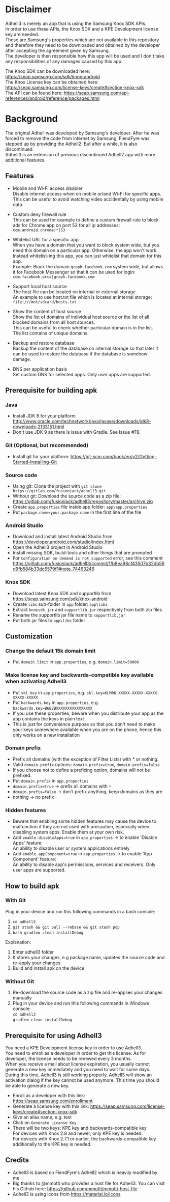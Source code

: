 # Disclaimer
Adhell3 is merely an app that is using the Samsung Knox SDK APIs. <br/>
In order to use these APIs, the Knox SDK and a KPE Development license key are needed. <br/>
These are Samsung's properties which are not available in this repository and therefore they need to be downloaded and obtained by the developer after accepting the agreement given by Samsung. <br/>
The developer is then responsible how this app will be used and I don't take any responsibilities of any damages caused by this app. <br/>

The Knox SDK can be downloaded here: https://seap.samsung.com/sdk/knox-android <br/>
The Knox License key can be obtained here: https://seap.samsung.com/license-keys/create#section-knox-sdk <br/>
The API can be found here: https://seap.samsung.com/api-references/android/reference/packages.html


# Background
The original Adhell was developed by Samsung's developer. After he was forced to remove the code from internet by Samsung, FiendFyre was stepped up by providing the Adhell2. But after a while, it is also discontinued.<br/>
Adhell3 is an extension of previous discontinued Adhell2 app with more additional features.


## Features
- Mobile and Wi-Fi access disabler<br/>
Disable internet access when on mobile or/and Wi-Fi for specific apps. This can be useful to avoid watching video accidentally by using mobile data.

- Custom deny firewall rule<br/>
This can be used for example to define a custom firewall rule to block ads for Chrome app on port 53 for all ip addresses:<br/>
    `com.android.chrome|*|53`

- Whitelist URL for a specific app<br/>
When you have a domain that you want to block system wide, but you need this domain on a particular app. Otherwise, the app won't work.<br/>
Instead whitelist-ing this app, you can just whitelist that domain for this app.<br/>
Example: Block the domain `graph.facebook.com` system wide, but allows it for Facebook Messenger so that it can be used for login:<br/>
    `com.facebook.orca|graph.facebook.com`

- Support local host source<br/>
The host file can be located on internal or external storage.<br/>
An example to use host.txt file which is located at internal storage:<br/>
    `file:///mnt/sdcard/hosts.txt`

- Show the content of host source<br/>
Show the list of domains of individual host source or the list of all blocked domains from all host sources.<br/>
This can be useful to check whether particular domain is in the list.<br/>
The list contains of unique domains.

- Backup and restore database<br/>
Backup the content of the database on internal storage so that later it can be used to restore the database if the database is somehow damage.

- DNS per application basis<br/>
Set custom DNS for selected apps. Only user apps are supported.

## Prerequisite for building apk
### Java
- Install JDK 8 for your platform http://www.oracle.com/technetwork/java/javase/downloads/jdk8-downloads-2133151.html
- Don't use JDK 9 as there is issue with Gradle. See Issue #78.
 
### Git (Optional, but recommended)
- Install git for your platform: https://git-scm.com/book/en/v2/Getting-Started-Installing-Git

### Source code
- Using git: Clone the project with `git clone https://gitlab.com/fusionjack/adhell3.git`
- Without git: Download the source code as a zip file: https://gitlab.com/fusionjack/adhell3/repository/master/archive.zip
- Create `app.properties` file inside app folder: `app\app.properties`
- Put `package.name=your.package.name` in the first line of the file

### Android Studio
- Download and install latest Android Studio from https://developer.android.com/studio/index.html
- Open the Adhell3 project in Android Studio
- Install missing SDK, build-tools and other things that are prompted
- For `Configuration on demand is not supported` error, see this comment https://gitlab.com/fusionjack/adhell3/commit/1fb8ea98cf43507b32db56d9fb584b33dc6579f1#note_74463246

### Knox SDK
- Download latest Knox SDK and supportlib from https://seap.samsung.com/sdk/knox-android
- Create `libs` sub-folder in `app` folder: `app\libs`
- Extract `knoxsdk.jar` and `supportlib.jar` respectively from both zip files
- Rename the supportlib jar file name to `supportlib.jar`
- Put both jar files to `app\libs` folder

## Customization
### Change the default 15k domain limit
* Put `domain.limit` in `app.properties`, e.g. `domain.limit=50000`

### Make license key and backwards-compatible key available when activating Adhell3
* Put `skl.key` in `app.properties`, e.g. `skl.key=KLM06-XXXXX-XXXXX-XXXXX-XXXXX-XXXXX`
* Put `backwards.key` in `app.properties`, e.g. `backwards.key=B6B2BXXXXXXXXXXXXXXXX`
* If you use these properties, beware when you distribute your app as the app contains the keys in plain text
* This is just for convenience purpose so that you don't need to make your keys somewhere available when you are on the phone, hence this only works on a new installation

### Domain prefix
* Prefix all domains (with the exception of Filter Lists) with * or nothing.
* Valid `domain.prefix` options: `domain.prefix=true`, `domain.prefix=false`
* If you choose not to define a prefixing option, domains will not be prefixed.
* Put `domain.prefix` in `app.properties`
* `domain.prefix=true` -> prefix all domains with `*`
* `domain.prefix=false` -> don't prefix anything, keep domains as they are
* nothing -> no prefix

### Hidden features
* Beware that enabling some hidden features may cause the device to malfunction if they are not used with precaution, especially when disabling system apps. Enable them at your own risk. 
* Add `enable.disableApps=true` in `app.properties` -> to enable 'Disable Apps' feature: <br/>
An ability to disable user or system applications entirely
* Add `enable.appComponent=true` in `app.properties` -> to enable 'App Component' feature: <br/>
An ability to disable app's permissions, services and receivers. Only user apps are supported.

## How to build apk

### With Git
Plug in your device and run this following commands in a bash console:<br/>
1. `cd adhell3`<br/>
2. `git stash && git pull --rebase && git stash pop`<br/>
3. `bash gradlew clean installDebug`

Explanation:
1. Enter adhell3 folder
2. It stores your changes, e.g package name, updates the source code and re-apply your changes
3. Build and install apk on the device

### Without Git
1. Re-download the source code as a zip file and re-applies your changes manually<br/>
2. Plug in your device and run this following commands in Windows console:<br/>
`cd adhell3`<br/>
`gradlew clean installDebug`


## Prerequisite for using Adhell3
You need a KPE Development license key in order to use Adhell3. <br/>
You need to enroll as a developer in order to get this license. As for developer, the license needs to be renewed every 3 months.<br/>
When you receive a mail about license expiration, you usually cannot generate a new key immediately and you need to wait for some days.</br>
During this time, Adhell3 is still working properly. Adhell3 will show an activation dialog if the key cannot be used anymore. This time you should be able to generate a new key.

- Enroll as a developer with this link: https://seap.samsung.com/enrollment
- Generate a license key with this link: https://seap.samsung.com/license-keys/create#section-knox-sdk
- Give an alias name, e.g. test
- Click on `Generate License Key`
- There will be two keys: KPE key and backwards-compatible key<br/>
For devices with Knox 2.8 and newer, only KPE key is needed.<br/>
For devices with Knox 2.7.1 or earlier, the backwards-compatible key additionally to the KPE key is needed.


## Credits
* Adhell3 is based on FiendFyre's Adhell2 which is heavily modified by me.<br/>
* Big thanks to @mmotti who provides a host file for Adhell3. You can visit his Github here: https://github.com/mmotti/mmotti-host-file
* Adhell3 is using icons from https://material.io/icons
